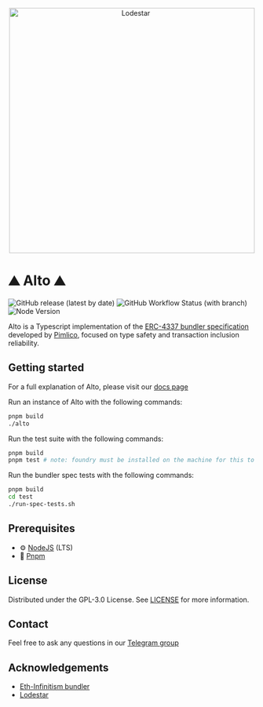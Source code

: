 <p align="center"><a href="https://docs.pimlico/reference/bundler"><img width="500" title="Lodestar" src='https://imgur.com/STYtirQ.png' /></a></p>

# ⛰️ Alto ⛰️ 

![GitHub release (latest by date)](https://img.shields.io/github/v/release/pimlicolabs/alto)
![GitHub Workflow Status (with branch)](https://img.shields.io/github/actions/workflow/status/pimlicolabs/alto/tests.yml?branch=main)
![Node Version](https://img.shields.io/badge/node-18.x-green)

Alto is a Typescript implementation of the [ERC-4337 bundler specification](https://eips.ethereum.org/EIPS/eip-4337) developed by [Pimlico](https://pimlico.io), focused on type safety and transaction inclusion reliability.

## Getting started

For a full explanation of Alto, please visit our [docs page](https://docs.pimlico.io/reference/bundler)

Run an instance of Alto with the following commands:
```bash
pnpm build
./alto
```

Run the test suite with the following commands:
```bash
pnpm build
pnpm test # note: foundry must be installed on the machine for this to work
```

Run the bundler spec tests with the following commands:
```bash
pnpm build
cd test
./run-spec-tests.sh
```

## Prerequisites

- :gear: [NodeJS](https://nodejs.org/) (LTS)
- :toolbox: [Pnpm](https://pnpm.io/)

## License

Distributed under the GPL-3.0 License. See [LICENSE](./LICENSE) for more information.

## Contact

Feel free to ask any questions in our [Telegram group](https://t.me/pimlicoHQ)

## Acknowledgements

- [Eth-Infinitism bundler](https://github.com/eth-infinitism/bundler)
- [Lodestar](https://github.com/ChainSafe/lodestar)
